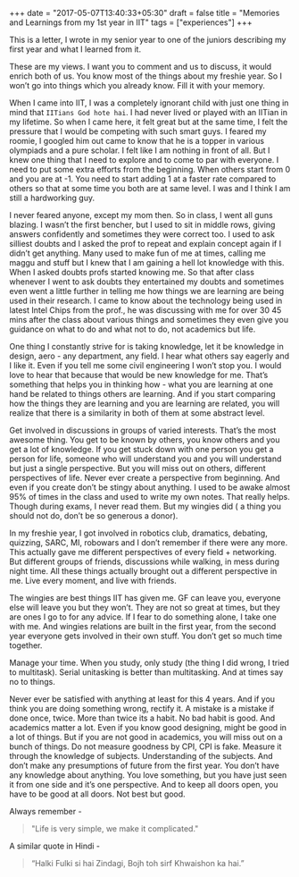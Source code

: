 +++
date = "2017-05-07T13:40:33+05:30"
draft = false
title = "Memories and Learnings from my 1st year in IIT"
tags = ["experiences"]
+++

This is a letter, I wrote in my senior year to one of the juniors describing my first year and what I learned from it.

These are my views. I want you to comment and us to discuss, it would enrich both of us. You know most of the things about my freshie year. So I won’t go into things which you already know. Fill it with your memory.

When I came into IIT, I was a completely ignorant child with just one thing in mind that `IITians God hote hai`. I had never lived or played with an IITian in my lifetime. So when I came here, it felt great but at the same time, I felt the pressure that I would be competing with such smart guys. I feared my roomie, I googled him out came to know that he is a topper in various olympiads and a pure scholar. I felt like I am nothing in front of all. But I knew one thing that I need to explore and to come to par with everyone. I need to put some extra efforts from the beginning. When others start from 0 and you are at -1. You need to start adding 1 at a faster rate compared to others so that at some time you both are at same level. I was and I think I am still a hardworking guy.

I never feared anyone, except my mom then. So in class, I went all guns blazing. I wasn’t the first bencher, but I used to sit in middle rows, giving answers confidently and sometimes they were correct too. I used to ask silliest doubts and I asked the prof to repeat and explain concept again if I didn’t get anything. Many used to make fun of me at times, calling me maggu and stuff but I knew that I am gaining a hell lot knowledge with this. When I asked doubts profs started knowing me. So that after class whenever I went to ask doubts they entertained my doubts and sometimes even went a little further in telling me how things we are learning are being used in their research. I came to know about the technology being used in latest Intel Chips from the prof., he was discussing with me for over 30 45 mins after the class about various things and sometimes they even give you guidance on what to do and what not to do, not academics but life.

One thing I constantly strive for is taking knowledge, let it be knowledge in design, aero - any department, any field. I hear what others say eagerly and I like it. Even if you tell me some civil engineering I won’t stop you. I would love to hear that because that would be new knowledge for me. That’s something that helps you in thinking how - what you are learning at one hand be related to things others are learning. And if you start comparing how the things they are learning and you are learning are related, you will realize that there is a similarity in both of them at some abstract level.

Get involved in discussions in groups of varied interests. That’s the most awesome thing. You get to be known by others, you know others and you get a lot of knowledge. If you get stuck down with one person you get a person for life, someone who will understand you and you will understand but just a single perspective. But you will miss out on others, different perspectives of life. Never ever create a perspective from beginning. And even if you create don’t be stingy about anything. I used to be awake almost 95% of times in the class and used to write my own notes. That really helps. Though during exams, I never read them. But my wingies did ( a thing you should not do, don’t be so generous a donor).

In my freshie year, I got involved in robotics club, dramatics, debating, quizzing, SARC, MI, robowars and I don’t remember if there were any more. This actually gave me different perspectives of every field + networking. But different groups of friends, discussions while walking, in mess during night time. All these things actually brought out a different perspective in me. Live every moment, and live with friends.

The wingies are best things IIT has given me. GF can leave you, everyone else will leave you but they won’t. They are not so great at times, but they are ones I go to for any advice. If I fear to do something alone, I take one with me. And wingies relations are built in the first year, from the second year everyone gets involved in their own stuff. You don’t get so much time together.

Manage your time. When you study, only study (the thing I did wrong, I tried to multitask). Serial unitasking is better than multitasking. And at times say no to things.

Never ever be satisfied with anything at least for this 4 years. And if you think you are doing something wrong, rectify it. A mistake is a mistake if done once, twice. More than twice its a habit. No bad habit is good. And academics matter a lot. Even if you know good designing, might be good in a lot of things. But if you are not good in academics, you will miss out on a bunch of things. Do not measure goodness by CPI, CPI is fake. Measure it through the knowledge of subjects. Understanding of the subjects. And don’t make any presumptions of future from the first year. You don’t have any knowledge about anything. You love something, but you have just seen it from one side and it’s one perspective. And to keep all doors open, you have to be good at all doors. Not best but good.

Always remember -

> "Life is very simple, we make it complicated."

A similar quote in Hindi -

> “Halki Fulki si hai Zindagi, Bojh toh sirf Khwaishon ka hai.”
